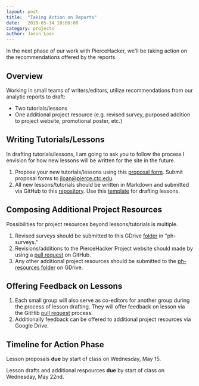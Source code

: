 ```yaml
---
layout: post
title:  "Taking Action on Reports" 
date:   2019-05-14 10:00:00
category: projects
author: Jason Loan 
---
```

In the next phase of our work with PierceHacker, we'll be taking action on the recommendations offered by the reports.

## Overview

Working in small teams of writers/editors, utilize recommendations from our analytic reports to draft:

* Two tutorials/lessons
* One additional project resource (e.g. revised survey, purposed addition to project website, promotional poster, etc.)

## Writing Tutorials/Lessons

In drafting tutorials/lessons, I am going to ask you to follow the process I envision for how new lessons will be written for the site in the future.

1. Propose your new tutorials/lessons using this [proposal form](https://jloan.github.io/pierce-hacker/assets/tutorial-proposal-form.txt). Submit proposal forms to jloan@pierce.ctc.edu. 
2. All new lessons/tutorials should be written in Markdown and submitted via GitHub to this [repository](https://github.com/jloan/pierce-hacker-submissions). Use this [template](https://github.com/jloan/pierce-hacker-submissions/blob/master/lessons/lesson-template.md) for drafting lessons. 

## Composing Additional Project Resources

Possibilities for project resources beyond lessons/tutorials is multiple.

1. Revised surveys should be submitted to this GDrive [folder](https://drive.google.com/open?id=1pMhS-X2fDSoRDj7X0Ort_RNXLOhBg86D) in "ph-surveys." 
2. Revisions/additions to the PierceHacker Project website should made by using a [pull request](https://help.github.com/en/articles/creating-a-pull-request) on GitHub. 
3. Any other additional project resources should be submitted to the [ph-resources folder](https://drive.google.com/open?id=1pMhS-X2fDSoRDj7X0Ort_RNXLOhBg86D) on GDrive.

## Offering Feedback on Lessons

1. Each small group will also serve as co-editors for another group during the process of lesson drafting. They will offer feedback on lesson via the GitHib [pull request](https://help.github.com/en/articles/creating-a-pull-request) process.
2. Additionally feedback can be offered to additional project resources via Google Drive.

## Timeline for Action Phase

Lesson proposals **due** by start of class on Wednesday, May 15.

Lesson drafts and additional respources **due** by start of class on Wednesday, May 22nd.

